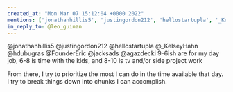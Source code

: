 ```yaml
---
created_at: "Mon Mar 07 15:12:04 +0000 2022"
mentions: ['jonathanhillis5', 'justingordon212', 'hellostartupla', '_KelseyHahn', 'hdubugras', 'FounderEric', 'jacksads', 'agazdecki']
in_reply_to: @leo_guinan
---
```


@jonathanhillis5 @justingordon212 @hellostartupla @_KelseyHahn @hdubugras @FounderEric @jacksads @agazdecki 9-6ish are for my day job, 6-8 is time with the kids, and 8-10 is tv and/or side project work

From there, I try to prioritize the most I can do in the time available that day. I try to break things down into chunks I can accomplish.